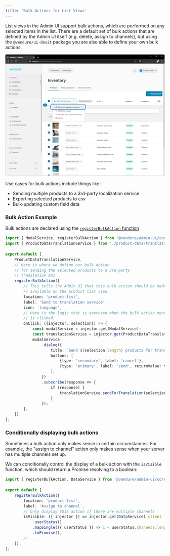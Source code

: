 ```yaml
---
title: 'Bulk Actions for List Views'
---
```


List views in the Admin UI support bulk actions, which are performed on any selected items in the list. There are a default set of bulk actions that are defined by the Admin UI itself (e.g. delete, assign to channels), but using the `@vendure/ui-devit` package you are also able to define your own bulk actions.

![./bulk-actions-screenshot.webp](./bulk-actions-screenshot.webp)

Use cases for bulk actions include things like:

- Sending multiple products to a 3rd-party localization service
- Exporting selected products to csv
- Bulk-updating custom field data

### Bulk Action Example

Bulk actions are declared using the [`registerBulkAction` function](/reference/admin-ui-api/bulk-actions/register-bulk-action/)

```ts title="src/plugins/translation/ui/providers.ts"
import { ModalService, registerBulkAction } from '@vendure/admin-ui/core';
import { ProductDataTranslationService } from './product-data-translation.service';

export default [
    ProductDataTranslationService,
    // Here is where we define our bulk action
    // for sending the selected products to a 3rd-party
    // translation API
    registerBulkAction({
        // This tells the Admin UI that this bulk action should be made
        // available on the product list view.
        location: 'product-list',
        label: 'Send to translation service',
        icon: 'language',
        // Here is the logic that is executed when the bulk action menu item
        // is clicked.
        onClick: ({injector, selection}) => {
            const modalService = injector.get(ModalService);
            const translationService = injector.get(ProductDataTranslationService);
            modalService
                .dialog({
                    title: `Send ${selection.length} products for translation?`,
                    buttons: [
                        {type: 'secondary', label: 'cancel'},
                        {type: 'primary', label: 'send', returnValue: true},
                    ],
                })
                .subscribe(response => {
                    if (response) {
                        translationService.sendForTranslation(selection.map(item => item.productId));
                    }
                });
        },
    }),
];
```

### Conditionally displaying bulk actions

Sometimes a bulk action only makes sense in certain circumstances. For example, the "assign to channel" action only makes sense when your server has multiple channels set up.

We can conditionally control the display of a bulk action with the `isVisible` function, which should return a Promise resolving to a boolean:

```ts title="src/plugins/my-plugin/ui/providers.ts"
import { registerBulkAction, DataService } from '@vendure/admin-ui/core';

export default [
    registerBulkAction({
        location: 'product-list',
        label: 'Assign to channel',
        // Only display this action if there are multiple channels
        isVisible: ({ injector }) => injector.get(DataService).client
            .userStatus()
            .mapSingle(({ userStatus }) => 1 < userStatus.channels.length)
            .toPromise(),
        // ...
    }),
];
```
